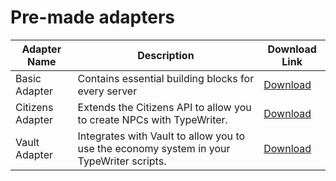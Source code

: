 # Pre-made adapters

| Adapter Name     | Description                                                                              | Download Link                                                |
|------------------|------------------------------------------------------------------------------------------|--------------------------------------------------------------|
| Basic Adapter    | Contains essential building blocks for every server                                      | [Download](https://github.com/gabber235/TypeWriter/releases) |  
| Citizens Adapter | Extends the Citizens API to allow you to create NPCs with TypeWriter.                    | [Download](https://github.com/gabber235/TypeWriter/releases) |
| Vault Adapter    | Integrates with Vault to allow you to use the economy system in your TypeWriter scripts. | [Download](https://github.com/gabber235/TypeWriter/releases) |



